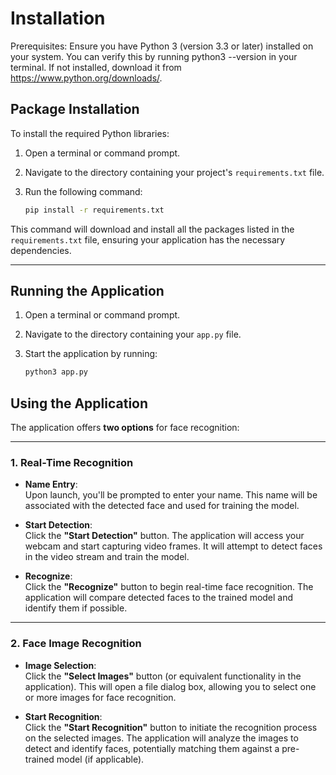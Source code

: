 # Installation

Prerequisites: Ensure you have Python 3 (version 3.3 or later) installed on your system. You can verify this by running python3 --version in your terminal. If not installed, download it from https://www.python.org/downloads/.

## Package Installation

To install the required Python libraries:

1. Open a terminal or command prompt.
2. Navigate to the directory containing your project's `requirements.txt` file.
3. Run the following command:

   ```bash
   pip install -r requirements.txt
   ```

This command will download and install all the packages listed in the `requirements.txt` file, ensuring your application has the necessary dependencies.

---

## Running the Application

1. Open a terminal or command prompt.
2. Navigate to the directory containing your `app.py` file.
3. Start the application by running:

   ```bash
   python3 app.py
   ```

## Using the Application

The application offers **two options** for face recognition:

---

### 1. Real-Time Recognition

- **Name Entry**:  
  Upon launch, you'll be prompted to enter your name. This name will be associated with the detected face and used for training the model.

- **Start Detection**:  
  Click the **"Start Detection"** button. The application will access your webcam and start capturing video frames. It will attempt to detect faces in the video stream and train the model.

- **Recognize**:  
  Click the **"Recognize"** button to begin real-time face recognition. The application will compare detected faces to the trained model and identify them if possible.

---

### 2. Face Image Recognition

- **Image Selection**:  
  Click the **"Select Images"** button (or equivalent functionality in the application). This will open a file dialog box, allowing you to select one or more images for face recognition.

- **Start Recognition**:  
  Click the **"Start Recognition"** button to initiate the recognition process on the selected images. The application will analyze the images to detect and identify faces, potentially matching them against a pre-trained model (if applicable).
